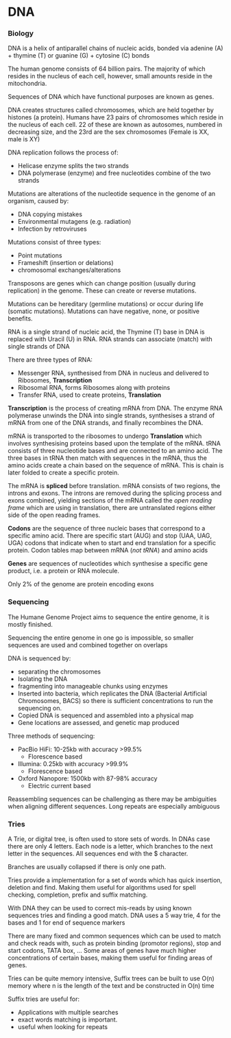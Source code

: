 # DNA

### Biology

DNA is a helix of antiparallel chains of nucleic acids, bonded via adenine (A) + thymine (T) or guanine (G) + cytosine (C) bonds

The human genome consists of 64 billion pairs. The majority of which resides in the nucleus of each cell, however, small amounts reside in the mitochondria. 

Sequences of DNA which have functional purposes are known as genes.

DNA creates structures called chromosomes, which are held together by histones (a protein). Humans have 23 pairs of chromosomes which reside in the nucleus of each cell. 22 of these are known as autosomes, numbered in decreasing size, and the 23rd are the sex chromosomes (Female is XX, male is XY)

DNA replication follows the process of:
- Helicase enzyme splits the two strands
- DNA polymerase (enzyme) and free nucleotides combine of the two strands

Mutations are alterations of the nucleotide sequence in the genome of an organism, caused by:
- DNA copying mistakes
- Environmental mutagens (e.g. radiation)
- Infection by retroviruses

Mutations consist of three types:
- Point mutations
- Frameshift (insertion or delations)
- chromosomal exchanges/alterations

Transposons are genes which can change position (usually during replication) in the genome. These can create or reverse mutations. 

Mutations can be hereditary (germline mutations) or occur during life (somatic mutations). Mutations can have negative, none, or positive benefits. 

RNA is a single strand of nucleic acid, the Thymine (T) base in DNA is replaced with Uracil (U) in RNA. RNA strands can associate (match) with single strands of DNA

There are three types of RNA:
- Messenger RNA, synthesised from DNA in nucleus and delivered to Ribosomes,  **Transcription**
- Ribosomal RNA, forms Ribosomes along with proteins
- Transfer RNA, used to create proteins, **Translation**

**Transcription** is the process of creating mRNA from DNA. The enzyme RNA polymerase unwinds the DNA into single strands, synthesises a strand of mRNA from one of the DNA strands, and finally recombines the DNA.

mRNA is transported to the ribosomes to undergo **Translation** which involves synthesising proteins based upon the template of the mRNA. tRNA consists of three nucleotide bases and are connected to an amino acid. The three bases in tRNA then match with sequences in the mRNA, thus the amino acids create a chain based on the sequence of mRNA. This is chain is later folded to create a specific protein.

The mRNA is **spliced** before translation. mRNA consists of two regions, the introns and exons. The introns are removed during the splicing process and exons combined, yielding sections of the mRNA called the *open reading frame* which are using in translation, there are untranslated regions either side of the open reading frames. 

**Codons** are the sequence of three nucleic bases that correspond to a specific amino acid. There are specific start (AUG) and stop (UAA, UAG, UGA) codons that indicate when to start and end translation for a specific protein. Codon tables map between  mRNA (*not tRNA*) and amino acids 

**Genes** are sequences of nucleotides which synthesise a specific gene product, i.e. a protein or RNA molecule. 

Only 2% of the genome are protein encoding exons


### Sequencing

The Humane Genome Project aims to sequence the entire genome, it is mostly finished. 

Sequencing the entire genome in one go is impossible, so smaller sequences are used and combined together on overlaps

DNA is sequenced by:
- separating the chromosomes
- Isolating the DNA
- fragmenting into manageable chunks using enzymes
- Inserted into bacteria, which replicates the DNA (Bacterial Artificial Chromosomes, BACS) so there is sufficient concentrations to run the sequencing on. 
- Copied DNA is sequenced and assembled into a physical map
- Gene locations are assessed, and genetic map produced

Three methods of sequencing:
- PacBio HiFi: 10-25kb with accuracy >99.5%
	- Florescence based
- Illumina: 0.25kb with accuracy >99.9%
	- Florescence based
- Oxford Nanopore: 1500kb with 87-98% accuracy
	- Electric current based

Reassembling sequences can be challenging as there may be ambiguities when aligning different sequences. Long repeats are especially ambiguous

### Tries

A Trie, or digital tree, is often used to store sets of words. In DNAs case there are only 4 letters. Each node is a letter, which branches to the next letter in the sequences. All sequences end with the $ character. 

Branches are usually collapsed if there is only one path. 

Tries provide a implementation for a set of words which has quick insertion, deletion and find. Making them useful for algorithms used for spell checking, completion, prefix and suffix matching.

With DNA they can be used to correct mis-reads by using known sequences tries and finding a good match. DNA uses a 5 way trie, 4 for the bases and 1 for end of sequence markers

There are many fixed and common sequences which can be used to match and check reads with, such as protein binding (promotor regions), stop and start codons, TATA box, ... Some areas of genes have much higher concentrations of certain bases, making them useful for finding areas of genes.


Tries can be quite memory intensive, Suffix trees can be built to use O(n) memory where n is the length of the text and be constructed in O(n) time

Suffix tries are useful for:
- Applications with multiple searches
- exact words matching is important.
- useful when looking for repeats















